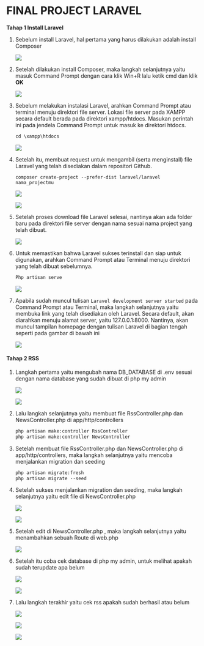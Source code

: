 # 				FINAL PROJECT LARAVEL 

**Tahap 1 Install Laravel** 

1. Sebelum install Laravel, hal pertama yang harus dilakukan adalah install Composer

   ![](asset1/1.png)

   

2. Setelah dilakukan install Composer, maka langkah selanjutnya yaitu masuk Command Prompt dengan cara klik Win+R lalu ketik cmd dan klik **OK**

   ![](asset1/2.png)

   

3. Sebelum melakukan instalasi Laravel, arahkan Command Prompt atau terminal menuju direktori file server. Lokasi file server pada XAMPP secara default berada pada direktori xampp/htdocs. Masukan perintah ini pada jendela Command Prompt untuk masuk ke direktori htdocs.

   ```markdown
   cd \xampp\htdocs
   ```

   

   ![](asset1/3.png)

   

4. Setelah itu, membuat request untuk mengambil (serta menginstall) file Laravel yang telah disediakan dalam repositori Github. 

   ```
   composer create-project --prefer-dist laravel/laravel nama_projectmu
   ```

   

   ![](asset1/4.png)

   

   ![](asset1/5.png)

   

5. Setelah proses download file Laravel selesai, nantinya akan ada folder baru pada direktori file server dengan nama sesuai nama project yang telah dibuat. 

   ![](asset1/6.png)

   

6. Untuk memastikan bahwa Laravel sukses terinstall dan siap untuk digunakan, arahkan Command Prompt atau Terminal menuju direktori yang telah dibuat sebelumnya.

   ```markdown
   Php artisan serve
   ```

   

   ![](asset1/7.png)

   

7. Apabila sudah muncul tulisan ``Laravel development server started`` pada Command Prompt atau Terminal, maka langkah selanjutnya yaitu membuka link yang telah disediakan oleh Laravel.  Secara default, akan diarahkan menuju alamat server, yaitu 127.0.0.1:8000. Nantinya, akan muncul tampilan homepage dengan tulisan Laravel di bagian tengah seperti pada gambar di bawah ini

   ![](asset1/8.png)

   

#### Tahap 2 RSS

1. Langkah pertama yaitu mengubah nama DB_DATABASE di .env sesuai dengan nama database yang sudah dibuat di php my admin

   ![](asset2/1.png)

   ![](asset2/2.png)

   

2. Lalu langkah selanjutnya yaitu membuat file RssController.php dan NewsController.php di app/http/controllers

   ```markdown
   php artisan make:controller RssController
   php artisan make:controller NewsController
   ```

   

3. Setelah membuat file RssController.php dan NewsController.php di app/http/controllers, maka langkah selanjutnya yaitu mencoba menjalankan migration dan seeding 

   ```markdown
   php artisan migrate:fresh
   php artisan migrate --seed
   ```



4. Setelah sukses menjalankan migration dan seeding, maka langkah selanjutnya yaitu edit file di NewsController.php

   ![](asset2/4.png)

   

   ![](asset2/5.png)

   

5. Setelah edit di NewsController.php , maka langkah selanjutnya yaitu menambahkan sebuah Route di web.php 

   ![](asset2/6.png)

   

6. Setelah itu coba cek database di php my admin, untuk melihat apakah sudah terupdate apa belum

   ![](asset2/7.png)

   

   ![](asset2/8.png)

   

7. Lalu langkah terakhir yaitu cek rss apakah sudah berhasil atau belum 

   ![](asset2/9.png)

   

   ![](asset2/10.png)

   

   ![](asset2/11.png)
